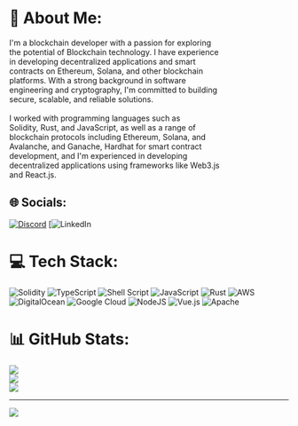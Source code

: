 # 💫 About Me:
I'm a blockchain developer with a passion for exploring <br>the potential of Blockchain technology. I have experience <br>in developing decentralized applications and smart <br>contracts on Ethereum, Solana, and other blockchain <br>platforms. With a strong background in software <br>engineering and cryptography, I'm committed to building <br>secure, scalable, and reliable solutions.<br><br>I worked with programming languages such as<br> Solidity, Rust, and JavaScript, as well as a range of <br>blockchain protocols including Ethereum, Solana, and <br>Avalanche, and Ganache, Hardhat for smart contract <br>development, and I'm experienced in developing <br>decentralized applications using frameworks like Web3.js <br>and React.js.<br>


## 🌐 Socials:
[![Discord](https://img.shields.io/badge/Discord-%237289DA.svg?logo=discord&logoColor=white)](https://discord.gg/https://discord.gg/DFYgw6xq) [![LinkedIn](https://www.linkedin.com/in/sandip-singh-30153616a?lipi=urn%3Ali%3Apage%3Ad_flagship3_profile_view_base_contact_details%3Bs9kb%2BgPMSAubWyAZqzJm7g%3D%3D) 

# 💻 Tech Stack:
![Solidity](https://img.shields.io/badge/Solidity-%23363636.svg?style=for-the-badge&logo=solidity&logoColor=white) ![TypeScript](https://img.shields.io/badge/typescript-%23007ACC.svg?style=for-the-badge&logo=typescript&logoColor=white) ![Shell Script](https://img.shields.io/badge/shell_script-%23121011.svg?style=for-the-badge&logo=gnu-bash&logoColor=white) ![JavaScript](https://img.shields.io/badge/javascript-%23323330.svg?style=for-the-badge&logo=javascript&logoColor=%23F7DF1E) ![Rust](https://img.shields.io/badge/rust-%23000000.svg?style=for-the-badge&logo=rust&logoColor=white) ![AWS](https://img.shields.io/badge/AWS-%23FF9900.svg?style=for-the-badge&logo=amazon-aws&logoColor=white) ![DigitalOcean](https://img.shields.io/badge/DigitalOcean-%230167ff.svg?style=for-the-badge&logo=digitalOcean&logoColor=white) ![Google Cloud](https://img.shields.io/badge/Google%20Cloud-%234285F4.svg?style=for-the-badge&logo=google-cloud&logoColor=white) ![NodeJS](https://img.shields.io/badge/node.js-6DA55F?style=for-the-badge&logo=node.js&logoColor=white) ![Vue.js](https://img.shields.io/badge/vuejs-%2335495e.svg?style=for-the-badge&logo=vuedotjs&logoColor=%234FC08D) ![Apache](https://img.shields.io/badge/apache-%23D42029.svg?style=for-the-badge&logo=apache&logoColor=white)
# 📊 GitHub Stats:
![](https://github-readme-stats.vercel.app/api?username=1111-1993&theme=dark&hide_border=false&include_all_commits=false&count_private=false)<br/>
![](https://github-readme-streak-stats.herokuapp.com/?user=1111-1993&theme=dark&hide_border=false)<br/>
![](https://github-readme-stats.vercel.app/api/top-langs/?username=1111-1993&theme=dark&hide_border=false&include_all_commits=false&count_private=false&layout=compact)

---
[![](https://visitcount.itsvg.in/api?id=1111-1993&icon=0&color=0)](https://visitcount.itsvg.in)

<!-- Proudly created with GPRM ( https://gprm.itsvg.in ) -->
